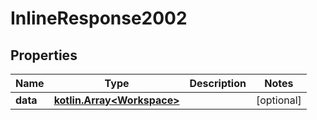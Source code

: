 
# InlineResponse2002

## Properties
Name | Type | Description | Notes
------------ | ------------- | ------------- | -------------
**data** | [**kotlin.Array&lt;Workspace&gt;**](Workspace.md) |  |  [optional]



